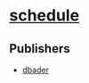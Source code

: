 # [schedule](https://pypi.org/project/schedule)



## Publishers
- [dbader](https://pypi.org/user/dbader)


